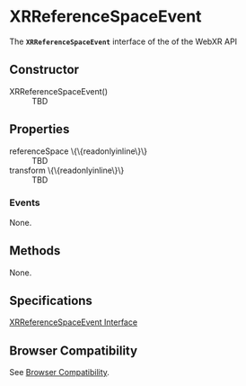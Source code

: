 # XRReferenceSpaceEvent

The **`XRReferenceSpaceEvent`** interface of the of the WebXR API 

## Constructor

<dl>
  <dt>XRReferenceSpaceEvent()</dt>
  <dd>TBD</dd>
</dl>

## Properties

<dl>
  <dt>referenceSpace \{\{readonlyinline\}\}</dt>
  <dd>TBD</dd>
  <dt>transform \{\{readonlyinline\}\}</dt>
  <dd>TBD</dd>
</dl>

### Events

None.

## Methods

None.

## Specifications

[XRReferenceSpaceEvent Interface](https://immersive-web.github.io/webxr/#xrreferencespaceevent-interface)

## Browser Compatibility

See [Browser Compatibility](compatibility).
